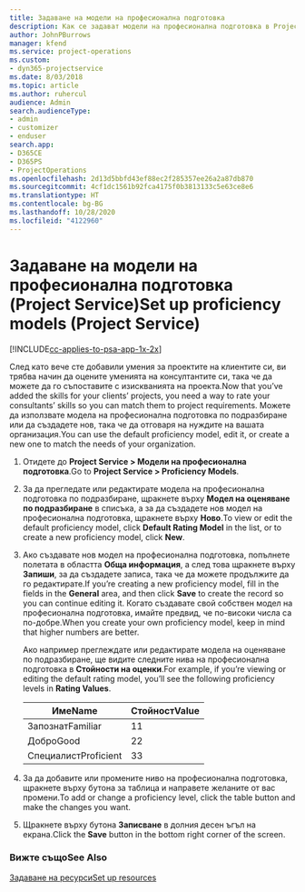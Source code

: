 ```yaml
---
title: Задаване на модели на професионална подготовка
description: Как се задават модели на професионална подготовка в Project Service
author: JohnPBurrows
manager: kfend
ms.service: project-operations
ms.custom:
- dyn365-projectservice
ms.date: 8/03/2018
ms.topic: article
ms.author: ruhercul
audience: Admin
search.audienceType:
- admin
- customizer
- enduser
search.app:
- D365CE
- D365PS
- ProjectOperations
ms.openlocfilehash: 2d13d5bbfd43ef88ec2f285357ee26a2a87db870
ms.sourcegitcommit: 4cf1dc1561b92fca4175f0b3813133c5e63ce8e6
ms.translationtype: HT
ms.contentlocale: bg-BG
ms.lasthandoff: 10/28/2020
ms.locfileid: "4122960"
---
```

# <a name="set-up-proficiency-models-project-service"></a><span data-ttu-id="ea7d7-103">Задаване на модели на професионална подготовка (Project Service)</span><span class="sxs-lookup"><span data-stu-id="ea7d7-103">Set up proficiency models (Project Service)</span></span>

[!INCLUDE[cc-applies-to-psa-app-1x-2x](../includes/cc-applies-to-psa-app-1x-2x.md)]

<span data-ttu-id="ea7d7-104">След като вече сте добавили умения за проектите на клиентите си, ви трябва начин да оцените уменията на консултантите си, така че да можете да го съпоставите с изискванията на проекта.</span><span class="sxs-lookup"><span data-stu-id="ea7d7-104">Now that you’ve added the skills for your clients’ projects, you need a way to rate your consultants’ skills so you can match them to project requirements.</span></span> <span data-ttu-id="ea7d7-105">Можете да използвате модела на професионална подготовка по подразбиране или да създадете нов, така че да отговаря на нуждите на вашата организация.</span><span class="sxs-lookup"><span data-stu-id="ea7d7-105">You can use the default proficiency model, edit it, or create a new one to match the needs of your organization.</span></span>  
  
1.  <span data-ttu-id="ea7d7-106">Отидете до **Project Service > Модели на професионална подготовка**.</span><span class="sxs-lookup"><span data-stu-id="ea7d7-106">Go to **Project Service > Proficiency Models**.</span></span>  
  
2.  <span data-ttu-id="ea7d7-107">За да прегледате или редактирате модела на професионална подготовка по подразбиране, щракнете върху **Модел на оценяване по подразбиране** в списъка, а за да създадете нов модел на професионална подготовка, щракнете върху **Ново**.</span><span class="sxs-lookup"><span data-stu-id="ea7d7-107">To view or edit the default proficiency model, click **Default Rating Model** in the list, or to create a new proficiency model, click **New**.</span></span>  
  
3.  <span data-ttu-id="ea7d7-108">Ако създавате нов модел на професионална подготовка, попълнете полетата в областта **Обща информация**, а след това щракнете върху **Запиши**, за да създадете записа, така че да можете продължите да го редактирате.</span><span class="sxs-lookup"><span data-stu-id="ea7d7-108">If you’re creating a new proficiency model, fill in the fields in the **General** area, and then click **Save** to create the record so you can continue editing it.</span></span> <span data-ttu-id="ea7d7-109">Когато създавате свой собствен модел на професионална подготовка, имайте предвид, че по-високи числа са по-добре.</span><span class="sxs-lookup"><span data-stu-id="ea7d7-109">When you create your own proficiency model, keep in mind that higher numbers are better.</span></span>  
  
     <span data-ttu-id="ea7d7-110">Ако например преглеждате или редактирате модела на оценяване по подразбиране, ще видите следните нива на професионална подготовка в **Стойности на оценки**.</span><span class="sxs-lookup"><span data-stu-id="ea7d7-110">For example, if you’re viewing or editing the default rating model, you’ll see the following proficiency levels in **Rating Values**.</span></span>  
  
    |<span data-ttu-id="ea7d7-111">Име</span><span class="sxs-lookup"><span data-stu-id="ea7d7-111">Name</span></span>|<span data-ttu-id="ea7d7-112">Стойност</span><span class="sxs-lookup"><span data-stu-id="ea7d7-112">Value</span></span>|  
    |----------|-----------|  
    |<span data-ttu-id="ea7d7-113">Запознат</span><span class="sxs-lookup"><span data-stu-id="ea7d7-113">Familiar</span></span>|<span data-ttu-id="ea7d7-114">1</span><span class="sxs-lookup"><span data-stu-id="ea7d7-114">1</span></span>|  
    |<span data-ttu-id="ea7d7-115">Добро</span><span class="sxs-lookup"><span data-stu-id="ea7d7-115">Good</span></span>|<span data-ttu-id="ea7d7-116">2</span><span class="sxs-lookup"><span data-stu-id="ea7d7-116">2</span></span>|  
    |<span data-ttu-id="ea7d7-117">Специалист</span><span class="sxs-lookup"><span data-stu-id="ea7d7-117">Proficient</span></span>|<span data-ttu-id="ea7d7-118">3</span><span class="sxs-lookup"><span data-stu-id="ea7d7-118">3</span></span>|  
  
4.  <span data-ttu-id="ea7d7-119">За да добавите или промените ниво на професионална подготовка, щракнете върху бутона за таблица и направете желаните от вас промени.</span><span class="sxs-lookup"><span data-stu-id="ea7d7-119">To add or change a proficiency level, click the table button and make the changes you want.</span></span>  
  
5.  <span data-ttu-id="ea7d7-120">Щракнете върху бутона **Записване** в долния десен ъгъл на екрана.</span><span class="sxs-lookup"><span data-stu-id="ea7d7-120">Click the **Save** button in the bottom right corner of the screen.</span></span>  
  
### <a name="see-also"></a><span data-ttu-id="ea7d7-121">Вижте също</span><span class="sxs-lookup"><span data-stu-id="ea7d7-121">See Also</span></span>  
 [<span data-ttu-id="ea7d7-122">Задаване на ресурси</span><span class="sxs-lookup"><span data-stu-id="ea7d7-122">Set up resources</span></span>](../psa/set-up-resources.md)

